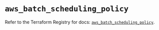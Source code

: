# `aws_batch_scheduling_policy`

Refer to the Terraform Registry for docs: [`aws_batch_scheduling_policy`](https://registry.terraform.io/providers/hashicorp/aws/5.87.0/docs/resources/batch_scheduling_policy).

